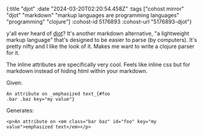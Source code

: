 {:title "djot"
 :date "2024-03-20T02:20:54.458Z"
 :tags ["cohost mirror" "djot" "markdown" "markup languages are programming languages" "programming" "clojure"]
 :cohost-id 5176893
 :cohost-url "5176893-djot"}

y'all ever heard of [djot](https://djot.net/)? It's another markdown alternative, "a lightweight markup language" that's designed to be easier to parse (by computers). It's pretty nifty and I like the look of it. Makes me want to write a clojure parser for it.

The inline attributes are specifically very cool. Feels like inline css but for markdown instead of hiding html within your markdown.

Given:
```
An attribute on _emphasized text_{#foo
.bar .baz key="my value"}
```
Generates:
```
<p>An attribute on <em class="bar baz" id="foo" key="my value">emphasized text</em></p>
```